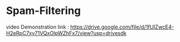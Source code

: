 # Spam-Filtering


video Demonstration link : https://drive.google.com/file/d/1fUIZwcE4-H2eRpC7xy71VQxOlpWZhFx7/view?usp=drivesdk
